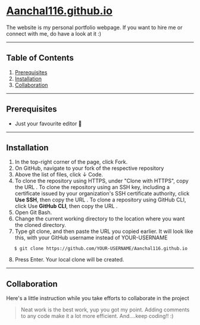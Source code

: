 # [Aanchal116.github.io](https://aanchal116.github.io/)
The website is my personal portfolio webpage. If you want to hire me or connect with me, do have a look at it :)


*** 

## Table of Contents
1. [Prerequisites](#prerequisites)
2. [Installation](#installation)
3. [Collaboration](#collaboration)

***

## Prerequisites
* Just your favourite editor 🤩

***

## Installation

1. In the top-right corner of the page, click Fork.
2. On GitHub, navigate to your fork of the respective repository
3. Above the list of files, click ↓ Code.
4. To clone the repository using HTTPS, under "Clone with HTTPS", copy the URL . To clone the repository using an SSH key, including a certificate issued by your organization's SSH certificate authority, click **Use SSH**, then copy the URL . To clone a repository using GitHub CLI, click Use **GitHub CLI**, then copy the URL .
5. Open Git Bash.
6. Change the current working directory to the location where you want the cloned directory.
7. Type git clone, and then paste the URL you copied earlier. It will look like this, with your GitHub username instead of YOUR-USERNAME
```
   $ git clone https://github.com/YOUR-USERNAME/Aanchal116.github.io
```
8. Press Enter. Your local clone will be created.

***

## Collaboration

Here's a little instruction while you take efforts to collaborate in the project
> Neat work is the best work, yup you got my point.
> Adding comments to any code make it a lot more efficient.
> And....keep coding!! :)
